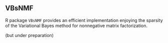 ## VBsNMF

R package `VBsNMF` provides an efficient implementation enjoying the sparsity of the Variational Bayes method for nonnegative matrix factorization.

(but under preparation)
